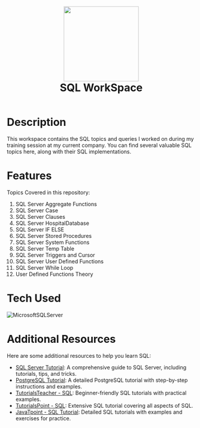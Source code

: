 <div align="center">
      <h1> <img src="[https://icon2.cleanpng.com/20180802/fh/kisspng-clip-art-microsoft-azure-sql-database-microsoft-sq-skills-5b63119fad8f06.3803801615332192317109.jpg](https://www.cleanpng.com/png-clip-art-microsoft-azure-sql-database-microsoft-sq-5981678/)" width="200px"><br/>SQL WorkSpace</h1>
</div>
<p align="center"> <a href="https://www.linkedin.com/in/chiraggupta1706/" target="_blank"><img alt="" src="https://img.shields.io/badge/LinkedIn-0077B5?style=normal&logo=linkedin&logoColor=white" style="vertical-align:center" /></a> </p>

# Description
This workspace contains the SQL topics and queries I worked on during my training session at my current company. You can find several valuable SQL topics here, along with their SQL implementations.

# Features
Topics Covered in this repository:
1. SQL Server Aggregate Functions
2. SQL Server Case
3. SQL Server Clauses
4. SQL Server HospitalDatabase
5. SQL Server IF ELSE
6. SQL Server Stored Procedures
7. SQL Server System Functions
8. SQL Server Temp Table
9. SQL Server Triggers and Cursor
10. SQL Server User Defined Functions
11. SQL Server While Loop
12. User Defined Functions Theory

# Tech Used
![MicrosoftSQLServer](https://img.shields.io/badge/Microsoft%20SQL%20Server-CC2927?style=for-the-badge&logo=microsoft%20sql%20server&logoColor=white)

# Additional Resources
Here are some additional resources to help you learn SQL:

- [SQL Server Tutorial](https://www.sqlservertutorial.net/): A comprehensive guide to SQL Server, including tutorials, tips, and tricks.
- [PostgreSQL Tutorial](https://www.postgresqltutorial.com/): A detailed PostgreSQL tutorial with step-by-step instructions and examples.
- [TutorialsTeacher - SQL](https://www.tutorialsteacher.com/sql): Beginner-friendly SQL tutorials with practical examples.
- [TutorialsPoint - SQL](https://www.tutorialspoint.com/sql/index.htm): Extensive SQL tutorial covering all aspects of SQL.
- [JavaTpoint - SQL Tutorial](https://www.javatpoint.com/sql-tutorial): Detailed SQL tutorials with examples and exercises for practice.
